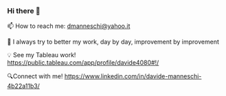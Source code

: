 ### Hi there 👋


📫 How to reach me: dmanneschi@yahoo.it 

🚀 I always try to better my work, day by day, improvement by improvement


💡 See my Tableau work!
https://public.tableau.com/app/profile/davide4080#!/


🔍Connect with me!
https://www.linkedin.com/in/davide-manneschi-4b22a11b3/







